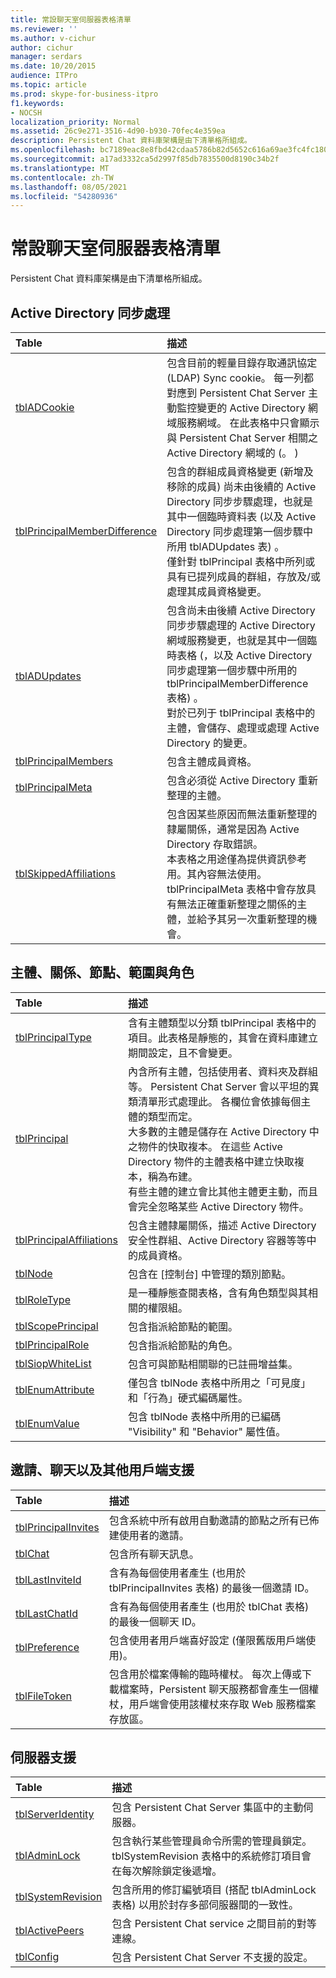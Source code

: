 ```yaml
---
title: 常設聊天室伺服器表格清單
ms.reviewer: ''
ms.author: v-cichur
author: cichur
manager: serdars
ms.date: 10/20/2015
audience: ITPro
ms.topic: article
ms.prod: skype-for-business-itpro
f1.keywords:
- NOCSH
localization_priority: Normal
ms.assetid: 26c9e271-3516-4d90-b930-70fec4e359ea
description: Persistent Chat 資料庫架構是由下清單格所組成。
ms.openlocfilehash: bc7189eac8e8fbd42cdaa5786b82d5652c616a69ae3fc4fc180c189416a94468
ms.sourcegitcommit: a17ad3332ca5d2997f85db7835500d8190c34b2f
ms.translationtype: MT
ms.contentlocale: zh-TW
ms.lasthandoff: 08/05/2021
ms.locfileid: "54280936"
---
```

# <a name="list-of-persistent-chat-server-tables"></a>常設聊天室伺服器表格清單
 
Persistent Chat 資料庫架構是由下清單格所組成。
  
## <a name="active-directory-sync"></a>Active Directory 同步處理

|**Table**|**描述**|
|:-----|:-----|
|[tblADCookie](tbladcookie.md) <br/> |包含目前的輕量目錄存取通訊協定 (LDAP) Sync cookie。 每一列都對應到 Persistent Chat Server 主動監控變更的 Active Directory 網域服務網域。 在此表格中只會顯示與 Persistent Chat Server 相關之 Active Directory 網域的 (。 )   <br/> |
|[tblPrincipalMemberDifference](tblprincipalmemberdifference.md) <br/> |包含的群組成員資格變更 (新增及移除的成員) 尚未由後續的 Active Directory 同步步驟處理，也就是其中一個臨時資料表 (以及 Active Directory 同步處理第一個步驟中所用 tblADUpdates 表) 。  <br/> 僅針對 tblPrincipal 表格中所列或具有已提列成員的群組，存放及/或處理其成員資格變更。  <br/> |
|[tblADUpdates](tbladupdates.md) <br/> |包含尚未由後續 Active Directory 同步步驟處理的 Active Directory 網域服務變更，也就是其中一個臨時表格 (，以及 Active Directory 同步處理第一個步驟中所用的 tblPrincipalMemberDifference 表格) 。  <br/> 對於已列于 tblPrincipal 表格中的主體，會儲存、處理或處理 Active Directory 的變更。  <br/> |
|[tblPrincipalMembers](tblprincipalmembers.md) <br/> |包含主體成員資格。  <br/> |
|[tblPrincipalMeta](tblprincipalmeta.md) <br/> |包含必須從 Active Directory 重新整理的主體。  <br/> |
|[tblSkippedAffiliations](tblskippedaffiliations.md) <br/> |包含因某些原因而無法重新整理的隸屬關係，通常是因為 Active Directory 存取錯誤。  <br/> 本表格之用途僅為提供資訊參考用。其內容無法使用。  <br/> tblPrincipalMeta 表格中會存放具有無法正確重新整理之關係的主體，並給予其另一次重新整理的機會。  <br/> |
   
## <a name="principals-affiliations-nodes-scopes-and-roles"></a>主體、關係、節點、範圍與角色

|**Table**|**描述**|
|:-----|:-----|
|[tblPrincipalType](tblprincipaltype.md) <br/> |含有主體類型以分類 tblPrincipal 表格中的項目。此表格是靜態的，其會在資料庫建立期間設定，且不會變更。  <br/> |
|[tblPrincipal](tblprincipal.md) <br/> |內含所有主體，包括使用者、資料夾及群組等。 Persistent Chat Server 會以平坦的異類清單形式處理此。 各欄位會依據每個主體的類型而定。  <br/> 大多數的主體是儲存在 Active Directory 中之物件的快取複本。 在這些 Active Directory 物件的主體表格中建立快取複本，稱為布建。  <br/> 有些主體的建立會比其他主體更主動，而且會完全忽略某些 Active Directory 物件。  <br/> |
|[tblPrincipalAffiliations](tblprincipalaffiliations.md) <br/> |包含主體隸屬關係，描述 Active Directory 安全性群組、Active Directory 容器等等中的成員資格。  <br/> |
|[tblNode](tblnode.md) <br/> |包含在 [控制台] 中管理的類別節點。  <br/> |
|[tblRoleType](tblroletype.md) <br/> |是一種靜態查閱表格，含有角色類型與其相關的權限組。  <br/> |
|[tblScopePrincipal](tblscopeprincipal.md) <br/> |包含指派給節點的範圍。  <br/> |
|[tblPrincipalRole](tblprincipalrole.md) <br/> |包含指派給節點的角色。  <br/> |
|[tblSiopWhiteList](tblsiopwhitelist.md) <br/> |包含可與節點相關聯的已註冊增益集。  <br/> |
|[tblEnumAttribute](tblenumattribute.md) <br/> |僅包含 tblNode 表格中所用之「可見度」和「行為」硬式編碼屬性。  <br/> |
|[tblEnumValue](tblenumvalue.md) <br/> |包含 tblNode 表格中所用的已編碼 "Visibility" 和 "Behavior" 屬性值。  <br/> |
   
## <a name="invites-chats-and-other-client-support"></a>邀請、聊天以及其他用戶端支援

|**Table**|**描述**|
|:-----|:-----|
|[tblPrincipalInvites](tblprincipalinvites.md) <br/> |包含系統中所有啟用自動邀請的節點之所有已佈建使用者的邀請。  <br/> |
|[tblChat](tblchat.md) <br/> |包含所有聊天訊息。  <br/> |
|[tblLastInviteId](tbllastinviteid.md) <br/> |含有為每個使用者產生 (也用於 tblPrincipalInvites 表格) 的最後一個邀請 ID。  <br/> |
|[tblLastChatId](tbllastchatid.md) <br/> |含有為每個使用者產生 (也用於 tblChat 表格) 的最後一個聊天 ID。  <br/> |
|[tblPreference](tblpreference.md) <br/> |包含使用者用戶端喜好設定 (僅限舊版用戶端使用)。  <br/> |
|[tblFileToken](tblfiletoken.md) <br/> |包含用於檔案傳輸的臨時權杖。 每次上傳或下載檔案時，Persistent 聊天服務都會產生一個權杖，用戶端會使用該權杖來存取 Web 服務檔案存放區。  <br/> |
   
## <a name="server-support"></a>伺服器支援

|**Table**|**描述**|
|:-----|:-----|
|[tblServerIdentity](tblserveridentity.md) <br/> |包含 Persistent Chat Server 集區中的主動伺服器。  <br/> |
|[tblAdminLock](tbladminlock.md) <br/> |包含執行某些管理員命令所需的管理員鎖定。tblSystemRevision 表格中的系統修訂項目會在每次解除鎖定後遞增。  <br/> |
|[tblSystemRevision](tblsystemrevision.md) <br/> |包含所用的修訂編號項目 (搭配 tblAdminLock 表格) 以用於封存多部伺服器間的一致性。  <br/> |
|[tblActivePeers](tblactivepeers.md) <br/> |包含 Persistent Chat service 之間目前的對等連線。  <br/> |
|[tblConfig](tblconfig.md) <br/> |包含 Persistent Chat Server 不支援的設定。  <br/> |
   

